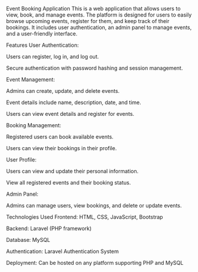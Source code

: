 Event Booking Application
This is a web application that allows users to view, book, and manage events. The platform is designed for users to easily browse upcoming events, register for them, and keep track of their bookings. It includes user authentication, an admin panel to manage events, and a user-friendly interface.

Features
User Authentication:

Users can register, log in, and log out.

Secure authentication with password hashing and session management.

Event Management:

Admins can create, update, and delete events.

Event details include name, description, date, and time.

Users can view event details and register for events.

Booking Management:

Registered users can book available events.

Users can view their bookings in their profile.

User Profile:

Users can view and update their personal information.

View all registered events and their booking status.

Admin Panel:

Admins can manage users, view bookings, and delete or update events.

Technologies Used
Frontend: HTML, CSS, JavaScript, Bootstrap

Backend: Laravel (PHP framework)

Database: MySQL

Authentication: Laravel Authentication System

Deployment: Can be hosted on any platform supporting PHP and MySQL

